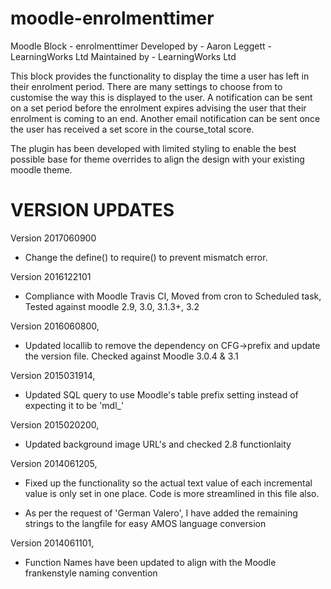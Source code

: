 moodle-enrolmenttimer
=====================

Moodle Block - enrolmenttimer
Developed by - Aaron Leggett - LearningWorks Ltd
Maintained by - LearningWorks Ltd

This block provides the functionality to display the time a user has left in their enrolment period.
There are many settings to choose from to customise the way this is displayed to the user.
A notification can be sent on a set period before the enrolment expires advising the user that their enrolment is coming to an end.
Another email notification can be sent once the user has received a set score in the course_total score.

The plugin has been developed with limited styling to enable the best possible base for theme overrides to align the design with your existing moodle theme.


VERSION UPDATES
===============
Version 2017060900
- Change the define() to require() to prevent mismatch error.

Version 2016122101
- Compliance with Moodle Travis CI, Moved from cron to Scheduled task, Tested against moodle 2.9, 3.0, 3.1.3+, 3.2

Version 2016060800,
- Updated locallib to remove the dependency on CFG->prefix and update the version file. Checked against Moodle 3.0.4 & 3.1

Version 2015031914,
- Updated SQL query to use Moodle's table prefix setting instead of expecting it to be 'mdl_'

Version 2015020200,
- Updated background image URL's and checked 2.8 functionlaity

Version 2014061205,
- Fixed up the functionality so the actual text value of each incremental
value is only set in one place. Code is more streamlined in this file
also.

- As per the request of 'German Valero', I have added the remaining
strings to the langfile for easy AMOS language conversion

Version 2014061101,
- Function Names have been updated to align with the Moodle frankenstyle naming convention